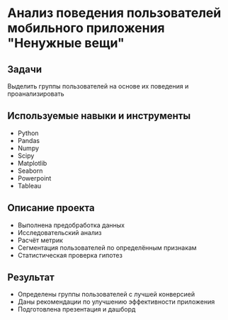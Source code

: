 # Анализ поведения пользователей мобильного приложения "Ненужные вещи"
## Задачи
Выделить группы пользователей на основе их поведения и проанализировать

## Используемые навыки и инструменты
- Python
- Pandas
- Numpy
- Scipy
- Matplotlib
- Seaborn
- Powerpoint
- Tableau
## Описание проекта
- Выполнена предобработка данных
- Исследовательский анализ
- Расчёт метрик
- Сегментация пользователей по определённым признакам
- Статистическая проверка гипотез
## Результат
- Определены группы пользователей с лучшей конверсией
- Даны рекомендации по улучшению эффективности приложения
- Подготовлена презентация и дашборд
